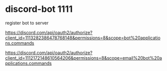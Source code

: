 # discord-bot 1111

register  bot to server 

https://discord.com/api/oauth2/authorize?client_id=1113282386478768148&permissions=8&scope=bot%20applications.commands

https://discord.com/api/oauth2/authorize?client_id=1112172148610564206&permissions=8&scope=email%20bot%20applications.commands